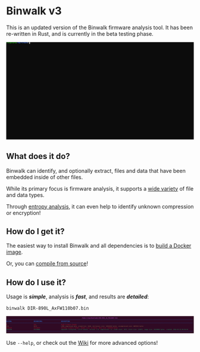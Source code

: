 # Binwalk v3

This is an updated version of the Binwalk firmware analysis tool. It has been re-written in Rust, and is currently in the beta testing phase.

![binwalk v3](images/binwalk_animated.svg)

## What does it do?

Binwalk can identify, and optionally extract, files and data that have been embedded inside of other files.

While its primary focus is firmware analysis, it supports a [wide variety](https://github.com/ReFirmLabs/binwalk/wiki/Supported-Signatures) of file and data types.

Through [entropy analysis](https://github.com/ReFirmLabs/binwalk/wiki/Generating-Entropy-Graphs), it can even help to identify unknown compression or encryption!

## How do I get it?

The easiest way to install Binwalk and all dependencies is to [build a Docker image](https://github.com/ReFirmLabs/binwalk/wiki/Building-A-Binwalk-Docker-Image).

Or, you can [compile from source](https://github.com/ReFirmLabs/binwalk/wiki/Compile-From-Source)!

## How do I use it?

Usage is _**simple**_, analysis is _**fast**_, and results are _**detailed**_:

```
binwalk DIR-890L_AxFW110b07.bin
```
![example output](images/output.png)

Use `--help`, or check out the [Wiki](https://github.com/ReFirmLabs/binwalk/wiki#usage) for more advanced options!
